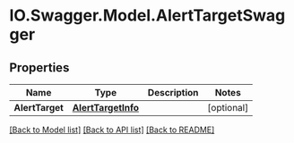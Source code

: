 # IO.Swagger.Model.AlertTargetSwagger
## Properties

Name | Type | Description | Notes
------------ | ------------- | ------------- | -------------
**AlertTarget** | [**AlertTargetInfo**](AlertTargetInfo.md) |  | [optional] 

[[Back to Model list]](../README.md#documentation-for-models) [[Back to API list]](../README.md#documentation-for-api-endpoints) [[Back to README]](../README.md)

